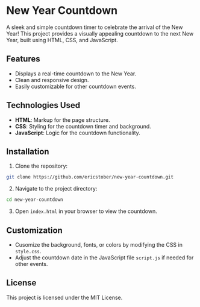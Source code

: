 # New Year Countdown

A sleek and simple countdown timer to celebrate the arrival of the New Year! This project provides a visually appealing countdown to the next New Year, built using HTML, CSS, and JavaScript.

## Features

- Displays a real-time countdown to the New Year.
- Clean and responsive design.
- Easily customizable for other countdown events.

## Technologies Used

- **HTML**: Markup for the page structure.
- **CSS**: Styling for the countdown timer and background.
- **JavaScript**: Logic for the countdown functionality.

## Installation

1. Clone the repository:

```bash
git clone https://github.com/ericstober/new-year-countdown.git
```

2. Navigate to the project directory:

```bash
cd new-year-countdown
```

3. Open `index.html` in your browser to view the countdown.

## Customization

- Cusomize the background, fonts, or colors by modifying the CSS in `style.css`.
- Adjust the countdown date in the JavaScript file `script.js` if needed for other events.

## License

This project is licensed under the MIT License.
